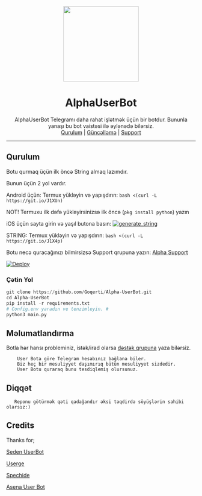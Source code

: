 <div align="center">
  <img src="https://telegra.ph/file/445520952055fb8e8e7f0.jpg" width="200" height="200">
  <h1>AlphaUserBot</h1>
</div>
<p align="center">
    AlphaUserBot Telegramı daha rahat işlətmək üçün bir botdur.
    Bununla yanaşı bu bot vaistəsi ilə əylənədə bilərsiz.
    <br>
        <a href="https://t.me/AlphaSupportaz">Qurulum</a> |
        <a href="https://t.me/AlphaUserBot">Güncəlləmə</a> |
        <a href="https://t.me/AlphaSupportaz">Support</a>
    <br>
</p>

----

## Qurulum
Botu qurmaq üçün ilk öncə String almaq lazımdır.

Bunun üçün 2 yol vardır.

Android üçün: Termux yükləyin və yapışdırın: ```bash <(curl -L https://git.io/J1XUn)```

NOT! Termuxu ilk dəfə yükləyirsinizsə ilk öncə (```pkg install python```) yazın

iOS üçün sayta girin və yaşıl butona basın: <a href="https://replit.com/@SirvanTg/AlphaQurulum#.replit"><img src="https://img.shields.io/badge/run-string__session.py-blue?style=for-the-badge&logo=repl.it" alt="generate_string" /></a>

STRING: Termux yükləyin və yapışdırın: ```bash <(curl -L https://git.io/J1X4p)```

Botu necə quracağınızı bilmirsizsə Support qrupuna yazın: [Alpha Support](https://t.me/alphasupportaz)

[![Deploy](https://www.herokucdn.com/deploy/button.svg)](https://heroku.com/deploy?template=https://github.com/Goqerti/Alpha-UserBot)
### Çətin Yol
```python
git clone https://github.com/Goqerti/Alpha-UserBot.git
cd Alpha-UserBot
pip install -r requirements.txt
# Config.env yaradın ve tenzimleyin. #
python3 main.py
```

## Məlumatlandırma
Botla hər hansı probleminiz, istək/irad olarsa [dəstək qrupuna](https://t.me/AlphaSupportaz) yaza bilərsiz.

```
    User Bota göre Telegram hesabınız bağlana biler.
    Biz heç bir mesuliyyet daşımırıq bütün mesuliyyet sizdedir.
    User Botu quraraq bunu tesdiqlemiş olursunuz.
```
## Diqqət
```
   Reponu götürmək qəti qadağandır əksi təqdirdə söyüşlərin sahibi olarsız:)
```


## Credits
Thanks for;

[Seden UserBot](https://github.com/TeamDerUntergang/Telegram-UserBot)

[Userge](https://github.com/UsergeTeam/Userge)

[Spechide](https://github.com/Spechide)

[Asena User Bot](https://github.com/yusufusta/asenauserbot)
